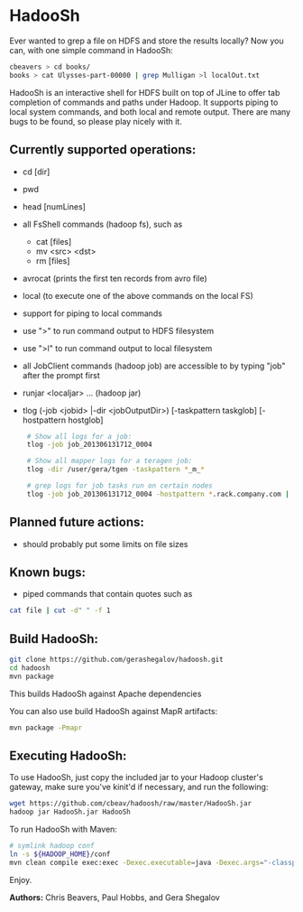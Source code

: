 HadooSh
=======

Ever wanted to grep a file on HDFS and store the results locally?
Now you can, with one simple command in HadooSh:

```bash
cbeavers > cd books/
books > cat Ulysses-part-00000 | grep Mulligan >l localOut.txt
```

HadooSh is an interactive shell for HDFS built on top of JLine to offer
tab completion of commands and paths under Hadoop. It supports piping
to local system commands, and both local and remote output. There are
many bugs to be found, so please play nicely with it.

Currently supported operations:
-------------------------------
 - cd [dir]
 - pwd
 - head [numLines]
 - all FsShell commands (hadoop fs), such as
     - cat [files]
     - mv \<src\> \<dst\>
     - rm  [files]
 - avrocat (prints the first ten records from avro file)
 - local (to execute one of the above commands on the local FS)
 - support for piping to local commands
 - use ">" to run command output to HDFS filesystem
 - use ">l" to run command output to local filesystem
 - all JobClient commands (hadoop job) are accessible to by typing "job" after the prompt first
 - runjar \<localjar\> ...  (hadoop jar)
 - tlog (-job \<jobid\>
         |-dir \<jobOutputDir\>)
        [-taskpattern taskglob] [-hostpattern hostglob]
    
    ```bash
     # Show all logs for a job:
     tlog -job job_201306131712_0004

     # Show all mapper logs for a teragen job:
     tlog -dir /user/gera/tgen -taskpattern *_m_*

     # grep logs for job tasks run on certain nodes
     tlog -job job_201306131712_0004 -hostpattern *.rack.company.com | grep needle
     ```

Planned future actions:
-----------------------
 - should probably put some limits on file sizes

Known bugs:
-----------
- piped commands that contain quotes such as

```bash
cat file | cut -d" " -f 1
```

Build HadooSh:
--------------
```bash
git clone https://github.com/gerashegalov/hadoosh.git
cd hadoosh
mvn package
```
This builds HadooSh against Apache dependencies

You can also use build HadooSh against MapR artifacts:
```bash
mvn package -Pmapr
```

Executing HadooSh:
------------------
To use HadooSh, just copy the included jar to your Hadoop cluster's
gateway, make sure you've kinit'd if necessary, and run the following:

```bash
wget https://github.com/cbeav/hadoosh/raw/master/HadooSh.jar
hadoop jar HadooSh.jar HadooSh
```

To run HadooSh with Maven:
```bash
# symlink hadoop conf
ln -s ${HADOOP_HOME}/conf
mvn clean compile exec:exec -Dexec.executable=java -Dexec.args="-classpath %classpath HadooSh"
```

Enjoy.

**Authors:** Chris Beavers, Paul Hobbs, and Gera Shegalov
